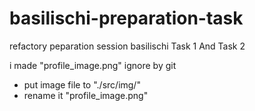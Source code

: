 # basilischi-preparation-task
refactory peparation session basilischi Task 1 And Task 2

i made "profile_image.png" ignore by git

- put image file to "./src/img/"
- rename it "profile_image.png"
